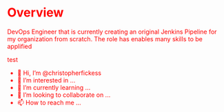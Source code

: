 # <font color="red">Overview 

DevOps Engineer that is currently creating an original Jenkins Pipeline for my organization from scratch. The role has enables many skills to be applified 

<p style='color:red'>test</p>

- 👋 Hi, I’m @christopherfickess
- 👀 I’m interested in ...
- 🌱 I’m currently learning ...
- 💞️ I’m looking to collaborate on ...
- 📫 How to reach me ...

<!---
christopherfickess/christopherfickess is a ✨ special ✨ repository because its `README.md` (this file) appears on your GitHub profile.
You can click the Preview link to take a look at your changes.
--->
